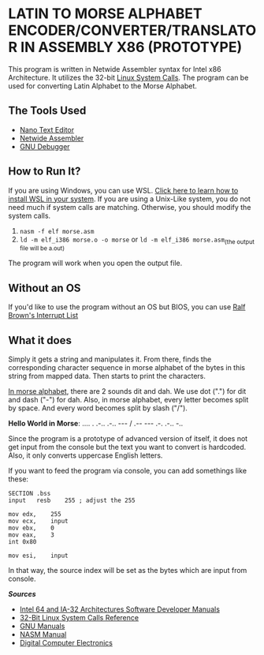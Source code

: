 # LATIN TO MORSE ALPHABET ENCODER/CONVERTER/TRANSLATOR IN ASSEMBLY X86 (PROTOTYPE)

This program is written in Netwide Assembler syntax for Intel x86 Architecture.
It utilizes the 32-bit [Linux System Calls](https://syscalls32.paolostivanin.com/).
The program can be used for converting Latin Alphabet to the Morse Alphabet.

## The Tools Used

- [Nano Text Editor](https://nano-editor.org/)
- [Netwide Assembler](https://www.nasm.us/)
- [GNU Debugger](https://www.sourceware.org/gdb/)

## How to Run It?

If you are using Windows, you can use WSL. [Click here to learn how to install WSL in your system](https://learn.microsoft.com/en-us/windows/wsl/install).
If you are using a Unix-Like system, you do not need much if system calls are matching. Otherwise, you should modify the system calls.

1. `nasm -f elf morse.asm`
2. `ld -m elf_i386 morse.o -o morse` or `ld -m elf_i386 morse.asm`<sub>(the output file will be a.out)</sub>

The program will work when you open the output file.

## Without an OS

If you'd like to use the program without an OS but BIOS, you can use [Ralf Brown's Interrupt List](https://www.cs.cmu.edu/~ralf/files.html)

## What it does

Simply it gets a string and manipulates it. From there, finds the corresponding character sequence in morse alphabet of the bytes in this string from mapped data.
Then starts to print the characters.

[In morse alphabet](https://en.wikipedia.org/wiki/Morse_code), there are 2 sounds dit and dah. We use dot (".") for dit and dash ("-") for dah.
Also, in morse alphabet, every letter becomes split by space. And every word becomes split by slash ("/").

**Hello World in Morse**: .... . .-.. .-.. --- / .-- --- .-. .-.. -.. 


Since the program is a prototype of advanced version of itself, it does not get input from the console but the text you want to convert is hardcoded.
Also, it only converts uppercase English letters.

If you want to feed the program via console, you can add somethings like these:

```
SECTION .bss
input	resb	255	; adjust the 255
```

```
mov	edx,	255
mov	ecx,	input
mov	ebx,	0
mov	eax,	3
int	0x80
```

```
mov	esi,	input
```

In that way, the source index will be set as the bytes which are input from console.	


***Sources***
- [Intel 64 and IA-32 Architectures Software Developer Manuals](https://www.intel.com/content/www/us/en/developer/articles/technical/intel-sdm.html)
- [32-Bit Linux System Calls Reference](https://syscalls32.paolostivanin.com/)
- [GNU Manuals](https://www.gnu.org/manual/manual.en.html)
- [NASM Manual](https://www.nasm.us/xdoc/2.16.03/nasmdoc.pdf)
- [Digital Computer Electronics](https://www.amazon.com/Digital-computer-electronics-Albert-Malvino/dp/0070398615)
